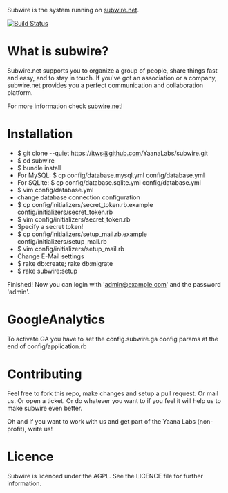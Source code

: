 Subwire is the system running on [subwire.net](http://subwire.net).

[![Build Status](https://secure.travis-ci.org/YaanaLabs/subwire.png?branch=master)](http://travis-ci.org/#!/YaanaLabs/subwire)



What is subwire?
================
Subwire.net supports you to organize a group of people, share things fast and easy, and to stay in touch. If you've got an association or a company, subwire.net provides you a perfect communication and collaboration platform.

For more information check [subwire.net](http://subwire.net)!



Installation
============
* $ git clone --quiet https://itws@github.com/YaanaLabs/subwire.git
* $ cd subwire
* $ bundle install
* For MySQL: $ cp config/database.mysql.yml config/database.yml
* For SQLite: $ cp config/database.sqlite.yml config/database.yml
* $ vim config/database.yml
* change database connection configuration
* $ cp config/initializers/secret_token.rb.example config/initializers/secret_token.rb
* $ vim config/initializers/secret_token.rb
* Specify a secret token!
* $ cp config/initializers/setup_mail.rb.example config/initializers/setup_mail.rb
* $ vim config/initializers/setup_mail.rb
* Change E-Mail settings
* $ rake db:create; rake db:migrate
* $ rake subwire:setup

Finished! Now you can login with 'admin@example.com' and the password 'admin'.



GoogleAnalytics
===============
To activate GA you have to set the config.subwire.ga config params at the end of config/application.rb



Contributing
============
Feel free to fork this repo, make changes and setup a pull request. Or mail us. Or open a ticket. Or do whatever you want to if you feel it will help us to make subwire even better.

Oh and if you want to work with us and get part of the Yaana Labs (non-profit), write us!



Licence
=======
Subwire is licenced under the AGPL. See the LICENCE file for further information.